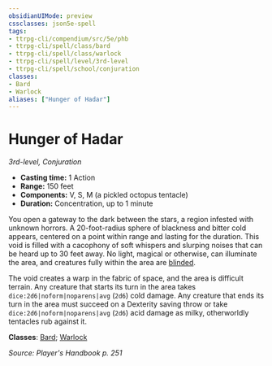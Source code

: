 ```yaml
---
obsidianUIMode: preview
cssclasses: json5e-spell
tags:
- ttrpg-cli/compendium/src/5e/phb
- ttrpg-cli/spell/class/bard
- ttrpg-cli/spell/class/warlock
- ttrpg-cli/spell/level/3rd-level
- ttrpg-cli/spell/school/conjuration
classes:
- Bard
- Warlock
aliases: ["Hunger of Hadar"]
---
```

# Hunger of Hadar
*3rd-level, Conjuration*  


- **Casting time:** 1 Action
- **Range:** 150 feet
- **Components:** V, S, M (a pickled octopus tentacle)
- **Duration:** Concentration, up to 1 minute

You open a gateway to the dark between the stars, a region infested with unknown horrors. A 20-foot-radius sphere of blackness and bitter cold appears, centered on a point within range and lasting for the duration. This void is filled with a cacophony of soft whispers and slurping noises that can be heard up to 30 feet away. No light, magical or otherwise, can illuminate the area, and creatures fully within the area are [blinded](3-Mechanics/CLI/rules/conditions.md#Blinded).

The void creates a warp in the fabric of space, and the area is difficult terrain. Any creature that starts its turn in the area takes `dice:2d6|noform|noparens|avg` (`2d6`) cold damage. Any creature that ends its turn in the area must succeed on a Dexterity saving throw or take `dice:2d6|noform|noparens|avg` (`2d6`) acid damage as milky, otherworldly tentacles rub against it.

**Classes**: [Bard](3-Mechanics/CLI/lists/list-spells-classes-bard.md); [Warlock](3-Mechanics/CLI/lists/list-spells-classes-warlock.md)

*Source: Player's Handbook p. 251*